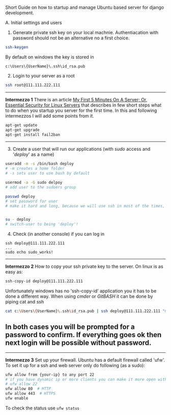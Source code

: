 Short Guide on how to startup and manage Ubuntu based server for django development.


A. Initial settings and users

1. Generate private ssh key on your local machnie. Authentiacation with password should not be an alternative no a first choice.
```bash
ssh-keygen
```
By default on windows the key is stored in
```
c:\Users\{UserName}\.ssh\id_rsa.pub
```
2. Login to your server as a root
```bash
ssh root@111.111.222.111
```
---
**Intermezzo 1**
There is an article [My First 5 Minutes On A Server; Or, Essential Security for Linux Servers]( https://plusbryan.com/my-first-5-minutes-on-a-server-or-essential-security-for-linux-servers) that describes in few short steps what to do when you startup you server for the first time. In this and following intermezzos I will add some points from it.

```bash
apt-get update
apt-get upgrade
apt-get install fail2ban
```
---

3. Create a user that will run our applications (with *sudo* access and '*deploy*' as a name)
```bash
useradd -m -s /bin/bash deploy   
# -m creates a home folder
# -s sets user to use bash by default

usermod -a -G sudo delpoy 
# add user to the sudoers group

passwd deploy 
# set password for user
# make it hard and long, because we will use ssh in most of the times, password will be used only when sudoing


su - deploy
# switch-user to being 'deploy'!
``` 

4. Check (in another console) if you can log in
```
ssh deploy@111.111.222.111
...
sudo echo sudo_works!
```
---
**Intermezzo 2**
How to copy your ssh private key to the server.
On linux is as easy as:
```bash
ssh-copy-id deploy@111.111.222.111
```
Unfortunately windows has no 'ssh-copy-id' application you it has to be done a different way. When using *cmder* or *GitBASH* it can be done by piping cat and ssh
```bash
cat c:\Users\{UserName}\.ssh\id_rsa.pub | ssh deploy@111.111.222.111 "mkdir -p ~/.ssh && cat >> ~/.ssh/authorized_keys".
```
In both cases you will be prompted for a password to confirm. If everything goes ok then next login will be possible without password.
---

---
**Intermezzo 3**
Set up your firewall. Ubuntu has a default firewall called 'ufw'.
To set it up for a ssh and web server only do following (as a sudo):
```bash
ufw allow from {your-ip} to any port 22
# if you have dynamic ip or more clients you can make it more open with 
# ufw allow 22
ufw allow 80  # HTTP
ufw allow 443  # HTTPS
ufw enable
```
To check the status use ```ufw status```

